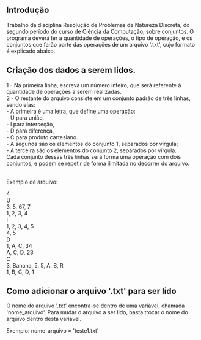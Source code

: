 ## Introdução

Trabalho da disciplina Resolução de Problemas de Natureza Discreta, do segundo período do curso de Ciência da Computação,
sobre conjuntos. O programa deverá ler a quantidade de operações, o tipo de operação, e os conjuntos que farão parte das
operações de um arquivo '.txt', cujo formato é explicado abaixo.

## Criação dos dados a serem lidos.

1 - Na primeira linha, escreva um número inteiro, que será referente à quantidade de operações a serem realizadas.<br>
2 - O restante do arquivo consiste em um conjunto padrão de três linhas, sendo elas:<br>
    - A primeira é uma letra, que define uma operação:<br>
        - U para união, <br>
        - I para interseção, <br>
        - D para diferença, <br>
        - C para produto cartesiano.<br>
    - A segunda são os elementos do conjunto 1, separados por vírgula;<br>
    - A terceira são os elementos do conjunto 2, separados por vírgula.<br>
Cada conjunto dessas três linhas será forma uma operação com dois conjuntos, e podem se repetir de forma ilimitada no decorrer do arquivo.<br><br>

Exemplo de arquivo:<br>

4<br>
U<br>
3, 5, 67, 7<br>
1, 2, 3, 4<br>
I<br>
1, 2, 3, 4, 5<br>
4, 5<br>
D<br>
1, A, C, 34<br>
A, C, D, 23<br>
C<br>
3, Banana, 5, 5, A, B, R<br>
1, B, C, D, 1<br>

## Como adicionar o arquivo '.txt' para ser lido

O nome do arquivo '.txt' encontra-se dentro de uma variável, chamada 'nome_arquivo'. Para mudar o arquivo a ser lido, basta trocar
o nome do arquivo dentro desta variável.

Exemplo:
nome_arquivo = 'teste1.txt'
